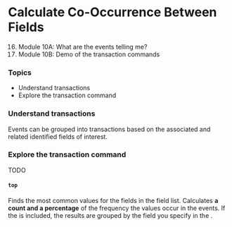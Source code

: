# Calculate Co-Occurrence Between Fields
16. Module 10A: What are the events telling me?
17. Module 10B: Demo of the transaction commands

### Topics
* Understand transactions
* Explore the transaction command



### Understand transactions
Events can be grouped into transactions based on the associated and related identified fields of interest.

### Explore the transaction command
TODO


#### `top`
Finds the most common values for the fields in the field list. Calculates **a count and a percentage** of the frequency the values occur in the events. If the <by-clause> is included, the results are grouped by the field you specify in the <by-clause>.
  
  
